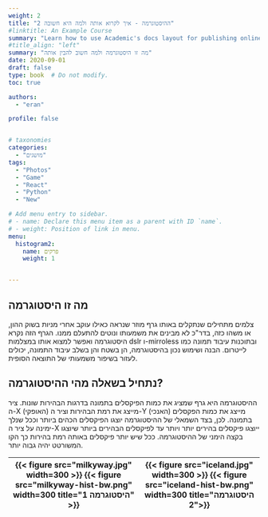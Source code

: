 ```yaml
---
weight: 2
title: "2 ההיסטוגרמה - איך לקרוא אותה ולמה היא חשובה"
#linktitle: An Example Course
summary: "Learn how to use Academic's docs layout for publishing online courses, software documentation, and tutorials."
#title_align: "left"
summary: "מה זו היסטוגרמה ולמה חשוב להבין אותה"
date: 2020-09-01
draft: false
type: book  # Do not modify.
toc: true

authors: 
  - "eran"

profile: false


# taxonomies
categories: 
  - "מושגים"
tags:
  - "Photos"
  - "Game"
  - "React"
  - "Python"
  - "New"

# Add menu entry to sidebar.
# - name: Declare this menu item as a parent with ID `name`.
# - weight: Position of link in menu.
menu:
  histogram2:
    name: פרקים
    weight: 1


---
```


## מה זו היסטוגרמה

צלמים מתחילים שנתקלים באותו גרף מוזר שנראה כאילו עוקב אחרי מניות בשוק ההון, או משהו כזה,  בדר"כ לא מבינים את משמעותו ונוטים להתעלם ממנו. הגרף הזה נקרא היסטוגרמה ואפשר למצוא אותו במצלמות dslr ו-mirroless ובתוכנות עיבוד תמונה כמו לייטרום. הבנה ושימוש נכון בהיסטוגרמה, הן בשטח והן בשלב עיבוד התמונה, יכולים לעזור בשיפור משמעותי של התוצאה הסופית.


## נתחיל בשאלה מהי ההיסטוגרמה?
ההיסטוגרמה היא גרף שמציג את כמות הפיקסלים בתמונה בדרגות הבהירות שונות. ציר ה-X (האופקי) מייצג את רמת הבהירות וציר ה-Y (האנכי) מייצג את כמות הפקסלים בתמונה. לכן, בצד השמאלי של ההיסטוגרמה יוצגו הפיקסלים הכהים ביותר וככל שנלך ימינה על ציר ה-X ייוצגו פיקסלים בהירים יותר ויותר עד לפיקסלים הבהירים ביותר שיוצגו בקצה הימני של ההיסטוגרמה. ככל שיש יותר פיקסלים באותה רמת בהירות כך הקו המשורטט יהיה גבוה יותר.

| {{< figure src="milkyway.jpg" width=300 >}} {{< figure src="milkyway-hist-bw.png" width=300 title="היסטוגרמה 1" >}}	|	{{< figure src="iceland.jpg" width=300 >}} {{< figure src="iceland-hist-bw.png" width=300 title="היסטוגרמה 2">}}	|
|:---------------------------------------------------------------------------------------------------------------------:|:---------------------------------------------------------------------------------------------------------------------:|


